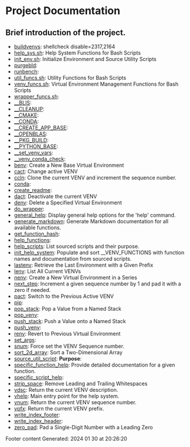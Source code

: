 # Project Documentation
## Brief introduction of the project.
- [buildvenvs](docs/shdoc/bin/scripts/buildvenvs.md): shellcheck disable=2317,2164
- [help_sys.sh](docs/shdoc/bin/shinclude/scripts/help_sys.sh.md): Help System Functions for Bash Scripts
- [init_env.sh](docs/shdoc/bin/shinclude/scripts/init_env.sh.md): Initialize Environment and Source Utility Scripts
- [purgebld](docs/shdoc/bin/scripts/purgebld.md): 
- [runbench](docs/shdoc/bin/scripts/runbench.md): 
- [util_funcs.sh](docs/shdoc/bin/shinclude/scripts/util_funcs.sh.md): Utility Functions for Bash Scripts
- [venv_funcs.sh](docs/shdoc/bin/shinclude/scripts/venv_funcs.sh.md): Virtual Environment Management Functions for Bash Scripts
- [wrapper_funcs.sh](docs/shdoc/bin/shinclude/scripts/wrapper_funcs.sh.md): 
- [__BLIS](docs/shdoc/bin/functions/__BLIS.md): 
- [__CLEANUP](docs/shdoc/bin/functions/__CLEANUP.md): 
- [__CMAKE](docs/shdoc/bin/functions/__CMAKE.md): 
- [__CONDA](docs/shdoc/bin/functions/__CONDA.md): 
- [__CREATE_APP_BASE](docs/shdoc/bin/functions/__CREATE_APP_BASE.md): 
- [__OPENBLAS](docs/shdoc/bin/functions/__OPENBLAS.md): 
- [__PKG_BUILD](docs/shdoc/bin/functions/__PKG_BUILD.md): 
- [__PYTHON_BASE](docs/shdoc/bin/functions/__PYTHON_BASE.md): 
- [__set_venv_vars](docs/shdoc/bin/shinclude/functions/__set_venv_vars.md): 
- [__venv_conda_check](docs/shdoc/bin/shinclude/functions/__venv_conda_check.md): 
- [benv](docs/shdoc/bin/shinclude/functions/benv.md): Create a New Base Virtual Environment
- [cact](docs/shdoc/bin/shinclude/functions/cact.md): Change active VENV
- [ccln](docs/shdoc/bin/shinclude/functions/ccln.md): Clone the current VENV and increment the sequence number.
- [conda](docs/shdoc/bin/shinclude/functions/conda.md): 
- [create_readme](docs/shdoc/bin/shinclude/functions/create_readme.md): 
- [dact](docs/shdoc/bin/shinclude/functions/dact.md): Deactivate the current VENV
- [denv](docs/shdoc/bin/shinclude/functions/denv.md): Delete a Specified Virtual Environment
- [do_wrapper](docs/shdoc/bin/shinclude/functions/do_wrapper.md): 
- [general_help](docs/shdoc/bin/shinclude/functions/general_help.md): Display general help options for the 'help' command.
- [generate_markdown](docs/shdoc/bin/shinclude/functions/generate_markdown.md): Generate Markdown documentation for all available functions.
- [get_function_hash](docs/shdoc/bin/shinclude/functions/get_function_hash.md): 
- [help_functions](docs/shdoc/bin/shinclude/functions/help_functions.md): 
- [help_scripts](docs/shdoc/bin/shinclude/functions/help_scripts.md): List sourced scripts and their purpose.
- [init_help_system](docs/shdoc/bin/shinclude/functions/init_help_system.md): Populate and sort __VENV_FUNCTIONS with function names and documentation from sourced scripts.
- [lastenv](docs/shdoc/bin/shinclude/functions/lastenv.md): Retrieve the Last Environment with a Given Prefix
- [lenv](docs/shdoc/bin/shinclude/functions/lenv.md): List All Current VENVs
- [nenv](docs/shdoc/bin/shinclude/functions/nenv.md): Create a New Virtual Environment in a Series
- [next_step](docs/shdoc/bin/shinclude/functions/next_step.md): Increment a given sequence number by 1 and pad it with a zero if needed.
- [pact](docs/shdoc/bin/shinclude/functions/pact.md): Switch to the Previous Active VENV
- [pip](docs/shdoc/bin/shinclude/functions/pip.md): 
- [pop_stack](docs/shdoc/bin/shinclude/functions/pop_stack.md): Pop a Value from a Named Stack
- [pop_venv](docs/shdoc/bin/shinclude/functions/pop_venv.md): 
- [push_stack](docs/shdoc/bin/shinclude/functions/push_stack.md): Push a Value onto a Named Stack
- [push_venv](docs/shdoc/bin/shinclude/functions/push_venv.md): 
- [renv](docs/shdoc/bin/shinclude/functions/renv.md): Revert to Previous Virtual Environment
- [set_args](docs/shdoc/bin/functions/set_args.md): 
- [snum](docs/shdoc/bin/shinclude/functions/snum.md): Force set the VENV Sequence number.
- [sort_2d_array](docs/shdoc/bin/shinclude/functions/sort_2d_array.md): Sort a Two-Dimensional Array
- [source_util_script](docs/shdoc/bin/shinclude/functions/source_util_script.md): **Purpose**: 
- [specific_function_help](docs/shdoc/bin/shinclude/functions/specific_function_help.md): Provide detailed documentation for a given function.
- [specific_script_help](docs/shdoc/bin/shinclude/functions/specific_script_help.md): 
- [strip_space](docs/shdoc/bin/shinclude/functions/strip_space.md): Remove Leading and Trailing Whitespaces
- [vdsc](docs/shdoc/bin/shinclude/functions/vdsc.md): Return the current VENV description.
- [vhelp](docs/shdoc/bin/shinclude/functions/vhelp.md): Main entry point for the help system.
- [vnum](docs/shdoc/bin/shinclude/functions/vnum.md): Return the current VENV sequence number.
- [vpfx](docs/shdoc/bin/shinclude/functions/vpfx.md): Return the current VENV prefix.
- [write_index_footer](docs/shdoc/bin/shinclude/functions/write_index_footer.md): 
- [write_index_header](docs/shdoc/bin/shinclude/functions/write_index_header.md): 
- [zero_pad](docs/shdoc/bin/shinclude/functions/zero_pad.md): Pad a Single-Digit Number with a Leading Zero

Footer content
Generated: 2024 01 30 at 20:26:20
